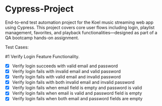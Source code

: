 # Cypress-Project
End-to-end test automation project for the Koel music streaming web app using Cypress. This project covers core user flows including login, playlist management, favorites, and playback functionalities—designed as part of a QA bootcamp hands-on assignment.

Test Cases:

#1 Verify Login Feature Functionality.
- [x] Verify login succeeds with valid email and password  
- [x] Verify login fails with invalid email and valid password  
- [x] Verify login fails with valid email and invalid password  
- [x] Verify login fails with both invalid email and invalid password  
- [x] Verify login fails when email field is empty and password is valid  
- [x] Verify login fails when email is valid and password field is empty  
- [x] Verify login fails when both email and password fields are empty 
